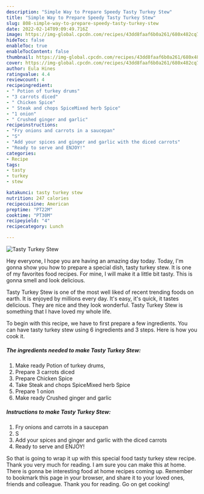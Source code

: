 ```yaml
---
description: "Simple Way to Prepare Speedy Tasty Turkey Stew"
title: "Simple Way to Prepare Speedy Tasty Turkey Stew"
slug: 808-simple-way-to-prepare-speedy-tasty-turkey-stew
date: 2022-02-14T09:09:49.716Z
image: https://img-global.cpcdn.com/recipes/43dd8faaf6b0a261/680x482cq70/tasty-turkey-stew-recipe-main-photo.jpg
hideToc: false
enableToc: true
enableTocContent: false
thumbnail: https://img-global.cpcdn.com/recipes/43dd8faaf6b0a261/680x482cq70/tasty-turkey-stew-recipe-main-photo.jpg
cover: https://img-global.cpcdn.com/recipes/43dd8faaf6b0a261/680x482cq70/tasty-turkey-stew-recipe-main-photo.jpg
author: Eula Hines
ratingvalue: 4.4
reviewcount: 4
recipeingredient:
- " Potion of turkey drums"
- "3 carrots diced"
- " Chicken Spice"
- " Steak and chops SpiceMixed herb Spice"
- "1 onion"
- " Crushed ginger and garlic"
recipeinstructions:
- "Fry onions and carrots in a saucepan"
- "S"
- "Add your spices and ginger and garlic with the diced carrots"
- "Ready to serve and ENJOY!"
categories:
- Recipe
tags:
- tasty
- turkey
- stew

katakunci: tasty turkey stew 
nutrition: 247 calories
recipecuisine: American
preptime: "PT22M"
cooktime: "PT30M"
recipeyield: "4"
recipecategory: Lunch

---
```



![Tasty Turkey Stew](https://img-global.cpcdn.com/recipes/43dd8faaf6b0a261/680x482cq70/tasty-turkey-stew-recipe-main-photo.jpg)

Hey everyone, I hope you are having an amazing day today. Today, I'm gonna show you how to prepare a special dish, tasty turkey stew. It is one of my favorites food recipes. For mine, I will make it a little bit tasty. This is gonna smell and look delicious.

Tasty Turkey Stew is one of the most well liked of recent trending foods on earth. It is enjoyed by millions every day. It's easy, it's quick, it tastes delicious. They are nice and they look wonderful. Tasty Turkey Stew is something that I have loved my whole life.




To begin with this recipe, we have to first prepare a few ingredients. You can have tasty turkey stew using 6 ingredients and 3 steps. Here is how you cook it.

<!--inarticleads1-->

##### The ingredients needed to make Tasty Turkey Stew:

1. Make ready  Potion of turkey drums,
1. Prepare 3 carrots diced
1. Prepare  Chicken Spice
1. Take  Steak and chops SpiceMixed herb Spice
1. Prepare 1 onion
1. Make ready  Crushed ginger and garlic




<!--inarticleads2-->

##### Instructions to make Tasty Turkey Stew:

1. Fry onions and carrots in a saucepan
1. S
1. Add your spices and ginger and garlic with the diced carrots
1. Ready to serve and ENJOY!



So that is going to wrap it up with this special food tasty turkey stew recipe. Thank you very much for reading. I am sure you can make this at home. There is gonna be interesting food at home recipes coming up. Remember to bookmark this page in your browser, and share it to your loved ones, friends and colleague. Thank you for reading. Go on get cooking!
